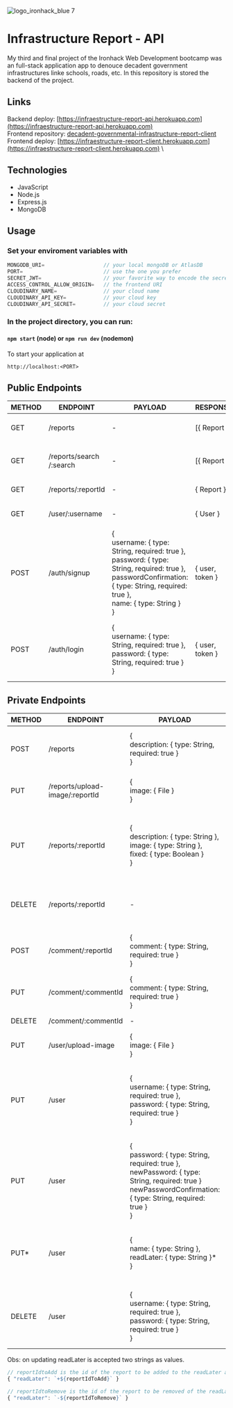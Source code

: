 ![logo_ironhack_blue 7](https://user-images.githubusercontent.com/23629340/40541063-a07a0a8a-601a-11e8-91b5-2f13e4e6b441.png)

# Infrastructure Report - API

My third and final project of the Ironhack Web Development bootcamp was an full-stack application app to denouce decadent government infrastructures linke schools, roads, etc.
In this repository is stored the backend of the project.

## Links

Backend deploy: [https://infraestructure-report-api.herokuapp.com](https://infraestructure-report-api.herokuapp.com) \
Frontend repository: [decadent-governmental-infrastructure-report-client](https://github.com/VINIRR99/decadent-governmental-infrastructure-report-client) \
Frontend deploy: [https://infraestructure-report-client.herokuapp.com](https://infraestructure-report-client.herokuapp.com) \

## Technologies

- JavaScript
- Node.js
- Express.js
- MongoDB

## Usage

### Set your enviroment variables with
```javascript
MONGODB_URI=                   // your local mongoDB or AtlasDB
PORT=                          // use the one you prefer
SECRET_JWT=                    // your favorite way to encode the secret
ACCESS_CONTROL_ALLOW_ORIGIN=   // the frontend URI
CLOUDINARY_NAME=               // your cloud name
CLOUDINARY_API_KEY=            // your cloud key
CLOUDINARY_API_SECRET=         // your cloud secret
```

### In the project directory, you can run:

#### `npm start` (node) or `npm run dev` (nodemon)

To start your application at
```
http://localhost:<PORT>
```

## Public Endpoints

| METHOD | ENDPOINT                    | PAYLOAD                                                                                                                                                                                   | RESPONSE        | ACTION                                                                                         |
| ------ | --------------------------- | ----------------------------------------------------------------------------------------------------------------------------------------------------------------------------------------- | --------------- | ---------------------------------------------------------------------------------------------- |
| GET    | /reports                    | \-                                                                                                                                                                                        | \[{ Report }\]  | Get all reports<br>from DB                                                                     |
| GET    | /reports/search<br>/:search | \-                                                                                                                                                                                        | \[{ Report }\]  | Search reports<br>using the<br>description                                                     |
| GET    | /reports/:reportId          | \-                                                                                                                                                                                        | { Report }      | Get one report                                                                                 |
| GET    | /user/:username             | \-                                                                                                                                                                                        | { User }        | Get one user<br>by id                                                                          |
| POST   | /auth/signup                | {<br>username: { type: String, required: true },<br>password: { type: String, required: true },<br>passwordConfirmation: { type: String, required: true },<br>name: { type: String }<br>} | { user, token } | Creates an<br>user in DB and<br>creates a token<br>for the user to<br>access private<br>routes |
| POST   | /auth/login                 | {<br>username: { type: String, required: true },<br>password: { type: String, required: true }<br>}                                                                                       | { user, token } | Creates a<br>token for the<br>user to acces<br>private routes                                  |

## Private Endpoints

| METHOD | ENDPOINT                            | PAYLOAD                                                                                                                                                             | RESPONSE    | ACTION                                                                      |
| ------ | ----------------------------------- | ------------------------------------------------------------------------------------------------------------------------------------------------------------------- | ----------- | --------------------------------------------------------------------------- |
| POST   | /reports                            | {<br>description: { type: String, required: true }<br>}                                                                                                             | { Report }  | Creates a new<br>report linked to<br>the user                               |
| PUT    | /reports/upload-<br>image/:reportId | {<br>image: { File }<br>}                                                                                                                                           | { Report }  | Upload the<br>image of the<br>report                                        |
| PUT    | /reports/:reportId                  | {<br>description: { type: String },<br>image: { type: String },<br>fixed: { type: Boolean }<br>}                                                                    | { Report }  | Updates the<br>description,<br>image, location<br>or fixed of the<br>report |
| DELETE | /reports/:reportId                  | \-                                                                                                                                                                  | \-          | Deletes a report<br>and all<br>comments<br>linked to it                     |
| POST   | /comment/:reportId                  | {<br>comment: { type: String, required: true }<br>}                                                                                                                 | { Comment } | Posts a new<br>comment about<br>a report                                    |
| PUT    | /comment/:commentId                 | {<br>comment: { type: String, required: true }<br>}                                                                                                                 | { Comment } | Updates a<br>comment                                                        |
| DELETE | /comment/:commentId                 | \-                                                                                                                                                                  | \-          | Deletes a<br>comment                                                        |
| PUT    | /user/upload-image                  | {<br>image: { File }<br>}                                                                                                                                           | { use }     |                                                                             |
| PUT    | /user                               | {<br>username: { type: String, required: true },<br>password: { type: String, required: true }<br>}                                                                 | { user }    | Updates the<br>username of the<br>user using the<br>password to<br>check    |
| PUT    | /user                               | {<br>password: { type: String, required: true },<br>newPassword: { type: String, required: true }<br>newPasswordConfirmation: { type: String, required: true }<br>} | { user }    | Updates the<br>password of the<br>user                                      |
| PUT\*  | /user                               | {<br>name: { type: String },<br>readLater: { type: String }\*<br>}                                                                                                  | { user }    | Updated the<br>name or the<br>readLater of the<br>user                      |
| DELETE | /user                               | {<br>username: { type: String, required: true },<br>password: { type: String, required: true }<br>}                                                                 | \-          | Deletes a user<br>and all reports<br>and comments<br>linked to it           |

Obs: on updating readLater is accepted two strings as values.
```javascript
// reportIdtoAdd is the id of the report to be added to the readLater array of the user
{ "readLater": `+${reportIdToAdd}` }

// reportIdtoRemove is the id of the report to be removed of the readLater array of the user
{ "readLater": `-${reportIdToRemove}` }
```